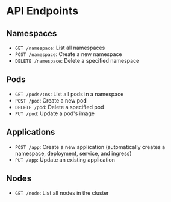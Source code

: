 # API Endpoints

## Namespaces
- `GET /namespace`: List all namespaces
- `POST /namespace`: Create a new namespace
- `DELETE /namespace`: Delete a specified namespace

## Pods
- `GET /pods/:ns`: List all pods in a namespace
- `POST /pod`: Create a new pod
- `DELETE /pod`: Delete a specified pod
- `PUT /pod`: Update a pod's image

## Applications
- `POST /app`: Create a new application (automatically creates a namespace, deployment, service, and ingress)
- `PUT /app`: Update an existing application

## Nodes
- `GET /node`: List all nodes in the cluster
